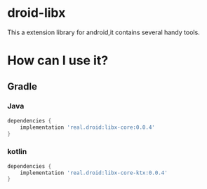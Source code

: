 # droid-libx

This a extension library for android,it contains several handy tools.

# How can I use it?

## Gradle

### Java

``` gradle
dependencies {
    implementation 'real.droid:libx-core:0.0.4'
}
```

### kotlin

``` gradle
dependencies {
    implementation 'real.droid:libx-core-ktx:0.0.4'
}
```